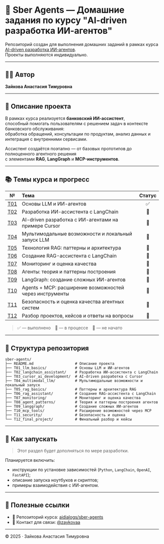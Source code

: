 # 🧠 Sber Agents — Домашние задания по курсу "AI-driven разработка ИИ-агентов"

Репозиторий создан для выполнения домашних заданий в рамках курса  
[AI-driven разработка ИИ-агентов](https://github.com/aidialogs/sber-agents).  
Проекты выполняются индивидуально.

---

## 👩‍💻 Автор

**Зайкова Анастасия Тимуровна**

---

## 💬 Описание проекта

В рамках курса реализуется **банковский ИИ-ассистент**,  
способный помогать пользователям с решением задач в контексте банковского обслуживания:  
обработка обращений, консультации по продуктам, анализ данных и интеграция с внутренними сервисами.  

Ассистент создаётся поэтапно — от базовых прототипов до полноценного агентного решения  
с элементами **RAG**, **LangGraph** и **MCP-инструментов**.

---

## 📚 Темы курса и прогресс

| №  | Тема | Статус |
|:--:|:-----|:------:|
| [T01](https://github.com/aidialogs/sber-agents/tree/main/01-llm-agents-basics) | Основы LLM и ИИ-агентов | ✅ |
| [T02](./T02_langchain_assistant) | Разработка ИИ-ассистента с LangChain | 🔲 |
| [T03](./T03_cursor_ai_development) | AI-driven разработка с ИИ-агентами на примере Cursor | 🔲 |
| [T04](./T04_multimodal_llm) | Мультимодальные возможности и локальный запуск LLM | 🔲 |
| [T05](./T05_rag_basics) | Технология RAG: паттерны и архитектура | 🔲 |
| [T06](./T06_rag_assistant) | Создание RAG-ассистента с LangChain | 🔲 |
| [T07](./T07_monitoring) | Мониторинг и оценка качества | 🔲 |
| [T08](./T08_agent_patterns) | Агенты: теория и паттерны построения | 🔲 |
| [T09](./T09_langgraph) | LangGraph: создание сложных ИИ-агентов | 🔲 |
| [T10](./T10_mcp_tools) | Agents + MCP: расширение возможностей через инструменты | 🔲 |
| [T11](./T11_security) | Безопасность и оценка качества агентных систем | 🔲 |
| [T12](./T12_final_project) | Разбор проектов, кейсов и ответы на вопросы | 🔲 |

> ✅ — выполнено 🔄 — в процессе 🔲 — не начато

---

## 📁 Структура репозитория

```
sber-agents/
├── README.md                   # Описание проекта
├── T01_llm_basics/             # Основы LLM и ИИ-агентов
├── T02_langchain_assistant/    # Разработка ИИ-ассистента с LangChain
├── T03_cursor_ai_development/  # AI-driven разработка с Cursor
├── T04_multimodal_llm/         # Мультимодальные возможности и локальный запуск
├── T05_rag_basics/             # Паттерны и архитектура RAG
├── T06_rag_assistant/          # Создание RAG-ассистента с LangChain
├── T07_monitoring/             # Мониторинг и оценка качества
├── T08_agent_patterns/         # Теория и паттерны построения агентов
├── T09_langgraph/              # Создание сложных ИИ-агентов
├── T10_mcp_tools/              # Расширение возможностей через MCP
├── T11_security/               # Безопасность и оценка
└── T12_final_project/          # Финальный разбор и кейсы
```

---

## 🚀 Как запускать

> Этот раздел будет дополняться по мере разработки.

Планируется включить:
- инструкции по установке зависимостей (`Python`, `LangChain`, `OpenAI`, `FastAPI`);
- описание запуска ноутбуков и скриптов;
- примеры взаимодействия с ИИ-агентом.

---

## 🔗 Полезные ссылки

- 📘 Репозиторий курса: [aidialogs/sber-agents](https://github.com/aidialogs/sber-agents)
- 💬 Контакт для связи: [@zaykovaa](https://github.com/zaykovaa)

---

© 2025 · Зайкова Анастасия Тимуровна
